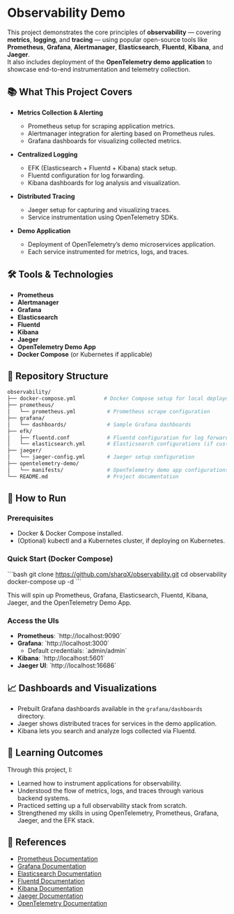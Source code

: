 
# Observability Demo

This project demonstrates the core principles of **observability** — covering **metrics**, **logging**, and **tracing** — using popular open-source tools like **Prometheus**, **Grafana**, **Alertmanager**, **Elasticsearch**, **Fluentd**, **Kibana**, and **Jaeger**.  
It also includes deployment of the **OpenTelemetry demo application** to showcase end-to-end instrumentation and telemetry collection.

## 📚 What This Project Covers

- **Metrics Collection & Alerting**
  - Prometheus setup for scraping application metrics.
  - Alertmanager integration for alerting based on Prometheus rules.
  - Grafana dashboards for visualizing collected metrics.

- **Centralized Logging**
  - EFK (Elasticsearch + Fluentd + Kibana) stack setup.
  - Fluentd configuration for log forwarding.
  - Kibana dashboards for log analysis and visualization.

- **Distributed Tracing**
  - Jaeger setup for capturing and visualizing traces.
  - Service instrumentation using OpenTelemetry SDKs.

- **Demo Application**
  - Deployment of OpenTelemetry’s demo microservices application.
  - Each service instrumented for metrics, logs, and traces.

## 🛠️ Tools & Technologies

- **Prometheus**
- **Alertmanager**
- **Grafana**
- **Elasticsearch**
- **Fluentd**
- **Kibana**
- **Jaeger**
- **OpenTelemetry Demo App**
- **Docker Compose** (or Kubernetes if applicable)

## 📂 Repository Structure

```bash
observability/
├── docker-compose.yml         # Docker Compose setup for local deployment
├── prometheus/
│   └── prometheus.yml          # Prometheus scrape configuration
├── grafana/
│   └── dashboards/             # Sample Grafana dashboards
├── efk/
│   ├── fluentd.conf            # Fluentd configuration for log forwarding
│   └── elasticsearch.yml       # Elasticsearch configurations (if customized)
├── jaeger/
│   └── jaeger-config.yml       # Jaeger setup configuration
├── opentelemetry-demo/
│   └── manifests/              # OpenTelemetry demo app configurations
└── README.md                   # Project documentation
```
## 🚀 How to Run

### Prerequisites

- Docker & Docker Compose installed.
- (Optional) kubectl and a Kubernetes cluster, if deploying on Kubernetes.

### Quick Start (Docker Compose)

\`\`\`bash
git clone https://github.com/sharqX/observability.git
cd observability
docker-compose up -d
\`\`\`

This will spin up Prometheus, Grafana, Elasticsearch, Fluentd, Kibana, Jaeger, and the OpenTelemetry Demo App.

### Access the UIs

- **Prometheus**: \`http://localhost:9090\`
- **Grafana**: \`http://localhost:3000\`
  - Default credentials: \`admin/admin\`
- **Kibana**: \`http://localhost:5601\`
- **Jaeger UI**: \`http://localhost:16686\`

## 📈 Dashboards and Visualizations

- Prebuilt Grafana dashboards available in the `grafana/dashboards` directory.
- Jaeger shows distributed traces for services in the demo application.
- Kibana lets you search and analyze logs collected via Fluentd.

## 📖 Learning Outcomes

Through this project, I:
- Learned how to instrument applications for observability.
- Understood the flow of metrics, logs, and traces through various backend systems.
- Practiced setting up a full observability stack from scratch.
- Strengthened my skills in using OpenTelemetry, Prometheus, Grafana, Jaeger, and the EFK stack.

## 📎 References

- [Prometheus Documentation](https://prometheus.io/docs/introduction/overview/)
- [Grafana Documentation](https://grafana.com/docs/)
- [Elasticsearch Documentation](https://www.elastic.co/guide/en/elasticsearch/reference/current/index.html)
- [Fluentd Documentation](https://docs.fluentd.org/)
- [Kibana Documentation](https://www.elastic.co/guide/en/kibana/current/index.html)
- [Jaeger Documentation](https://www.jaegertracing.io/docs/)
- [OpenTelemetry Documentation](https://opentelemetry.io/docs/)
